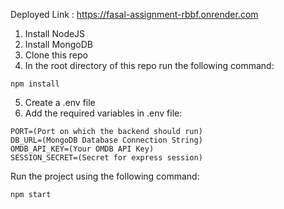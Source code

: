 Deployed Link :
https://fasal-assignment-rbbf.onrender.com

1. Install NodeJS
2. Install MongoDB
3. Clone this repo
4. In the root directory of this repo run the following command:
```
npm install
```
5. Create a .env file
6. Add the required variables in .env file:
```
PORT=(Port on which the backend should run)
DB_URL=(MongoDB Database Connection String)
OMDB_API_KEY=(Your OMDB API Key)
SESSION_SECRET=(Secret for express session)
```
Run the project using the following command:
```
npm start
```
